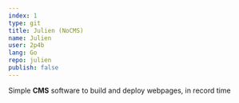 ```yaml
---
index: 1
type: git
title: Julien (NoCMS)
name: Julien
user: 2p4b
lang: Go
repo: julien
publish: false
---
```

Simple **CMS** software to build and deploy webpages, in record time


